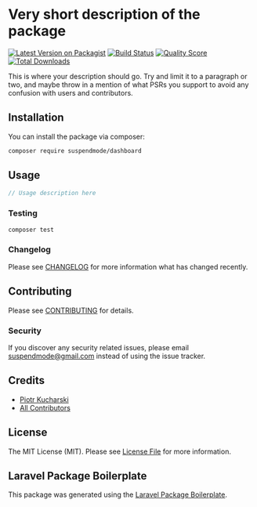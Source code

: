 # Very short description of the package

[![Latest Version on Packagist](https://img.shields.io/packagist/v/suspendmode/dashboard.svg?style=flat-square)](https://packagist.org/packages/suspendmode/dashboard)
[![Build Status](https://img.shields.io/travis/suspendmode/dashboard/master.svg?style=flat-square)](https://travis-ci.org/suspendmode/dashboard)
[![Quality Score](https://img.shields.io/scrutinizer/g/suspendmode/dashboard.svg?style=flat-square)](https://scrutinizer-ci.com/g/suspendmode/dashboard)
[![Total Downloads](https://img.shields.io/packagist/dt/suspendmode/dashboard.svg?style=flat-square)](https://packagist.org/packages/suspendmode/dashboard)

This is where your description should go. Try and limit it to a paragraph or two, and maybe throw in a mention of what PSRs you support to avoid any confusion with users and contributors.

## Installation

You can install the package via composer:

```bash
composer require suspendmode/dashboard
```

## Usage

``` php
// Usage description here
```

### Testing

``` bash
composer test
```

### Changelog

Please see [CHANGELOG](CHANGELOG.md) for more information what has changed recently.

## Contributing

Please see [CONTRIBUTING](CONTRIBUTING.md) for details.

### Security

If you discover any security related issues, please email suspendmode@gmail.com instead of using the issue tracker.

## Credits

- [Piotr Kucharski](https://github.com/suspendmode)
- [All Contributors](../../contributors)

## License

The MIT License (MIT). Please see [License File](LICENSE.md) for more information.

## Laravel Package Boilerplate

This package was generated using the [Laravel Package Boilerplate](https://laravelpackageboilerplate.com).